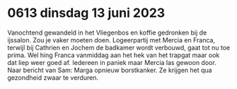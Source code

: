 # 0613 dinsdag 13 juni 2023
Vanochtend gewandeld in het Vliegenbos en koffie gedronken bij de ijssalon. Zou je vaker moeten doen.
Logeerpartij met Mercia en Franca, terwijl bij Cathrien en Jochem de badkamer wordt verbouwd, gaat tot nu toe prima. Wel hing Franca vanmiddag aan het hek van het trapgat maar ook dat liep weer goed af. Iedereen in paniek maar Mercia las gewoon door. 
Naar bericht van Sam: Marga opnieuw borstkanker. Ze krijgen het qua gezondheid zwaar te verduren.